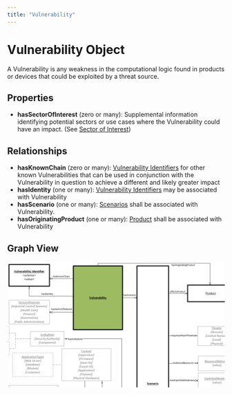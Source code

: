 ```yaml
---
title: "Vulnerability"
---
```


# Vulnerability Object

A Vulnerability is any weakness in the computational logic found in products or devices that could be exploited by a threat source.

## Properties

- **hasSectorOfInterest** (zero or many): Supplemental information identifying potential sectors or use cases where the Vulnerability could have an impact. (See [Sector of Interest](../../values/sector-of-interest))


## Relationships

- **hasKnownChain** (zero or many): [Vulnerability Identifiers](../vulnerability-identifier) for other known Vulnerabilities that can be used in conjunction with the Vulnerability in question to achieve a different and likely greater impact
- **hasIdentity** (one or many):  [Vulnerability Identifiers](../vulnerability-identifier) may be associated with Vulnerability
- **hasScenario** (one or many): [Scenarios](../scenario) shall be associated with Vulnerability.
- **hasOriginatingProduct** (one or many): [Product](../product) shall be associated with Vulnerability

## Graph View
![Vulnerability Graph](/figures/graphsnippets/VulnerabilitySnippet.png "Vulnerability Graph")